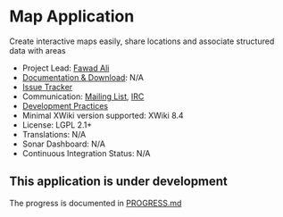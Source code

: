 # Map Application

Create interactive maps easily, share locations and associate structured data with areas

* Project Lead: [Fawad Ali](https://www.xwiki.org/xwiki/bin/view/XWiki/GinPachi)
* [Documentation & Download](<url on e.x.o, e.g. http://extensions.xwiki.org/xwiki/bin/view/Extension/Flash+messages+application>): N/A
* [Issue Tracker](https://jira.xwiki.org/projects/MAPAPP) 
* Communication: [Mailing List](http://dev.xwiki.org/xwiki/bin/view/Community/MailingLists), [IRC](http://dev.xwiki.org/xwiki/bin/view/Community/IRC)
* [Development Practices](http://dev.xwiki.org)
* Minimal XWiki version supported: XWiki 8.4
* License: LGPL 2.1+
* Translations: N/A 
* Sonar Dashboard: N/A 
* Continuous Integration Status: N/A

[comment]: <> (Some things to be updated)

## This application is under development
The progress is documented in [PROGRESS.md](https://github.com/xwiki-contrib/application-map/blob/master/PROGRESS.md)
